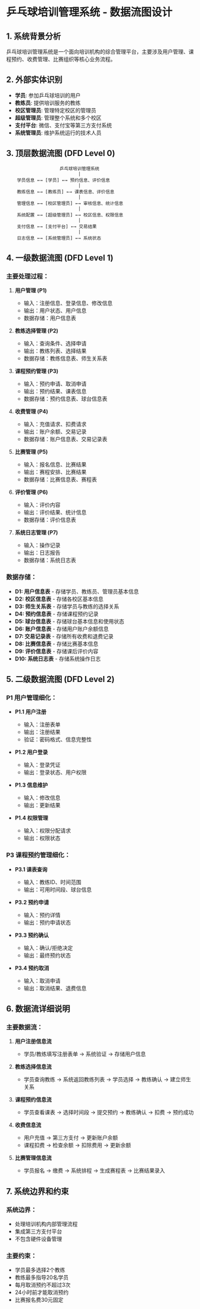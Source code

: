 # 乒乓球培训管理系统 - 数据流图设计

## 1. 系统背景分析

乒乓球培训管理系统是一个面向培训机构的综合管理平台，主要涉及用户管理、课程预约、收费管理、比赛组织等核心业务流程。

## 2. 外部实体识别

- **学员**: 参加乒乓球培训的用户
- **教练员**: 提供培训服务的教练
- **校区管理员**: 管理特定校区的管理员
- **超级管理员**: 管理整个系统和多个校区
- **支付平台**: 微信、支付宝等第三方支付系统
- **系统管理员**: 维护系统运行的技术人员

## 3. 顶层数据流图 (DFD Level 0)

```
                    乒乓球培训管理系统
                           |
    学员信息 ←→ [学员] ←→ 预约信息、评价信息
                           |
    教练信息 ←→ [教练员] ←→ 课表信息、评价信息
                           |
    管理信息 ←→ [校区管理员] ←→ 审核信息、统计信息
                           |
    系统配置 ←→ [超级管理员] ←→ 校区信息、权限信息
                           |
    支付信息 ←→ [支付平台] ←→ 交易结果
                           |
    日志信息 ←→ [系统管理员] ←→ 系统状态
```

## 4. 一级数据流图 (DFD Level 1)

### 主要处理过程：

1. **用户管理 (P1)**
   - 输入：注册信息、登录信息、修改信息
   - 输出：用户状态、用户信息
   - 数据存储：用户信息表

2. **教练选择管理 (P2)**
   - 输入：查询条件、选择申请
   - 输出：教练列表、选择结果
   - 数据存储：教练信息表、师生关系表

3. **课程预约管理 (P3)**
   - 输入：预约申请、取消申请
   - 输出：预约结果、课表信息
   - 数据存储：预约信息表、球台信息表

4. **收费管理 (P4)**
   - 输入：充值请求、扣费请求
   - 输出：账户余额、交易记录
   - 数据存储：账户信息表、交易记录表

5. **比赛管理 (P5)**
   - 输入：报名信息、比赛结果
   - 输出：赛程安排、比赛结果
   - 数据存储：比赛信息表、赛程表

6. **评价管理 (P6)**
   - 输入：评价内容
   - 输出：评价结果、统计信息
   - 数据存储：评价信息表

7. **系统日志管理 (P7)**
   - 输入：操作记录
   - 输出：日志报告
   - 数据存储：系统日志表

### 数据存储：

- **D1: 用户信息表** - 存储学员、教练员、管理员基本信息
- **D2: 校区信息表** - 存储各校区基本信息
- **D3: 师生关系表** - 存储学员与教练的选择关系
- **D4: 预约信息表** - 存储课程预约记录
- **D5: 球台信息表** - 存储球台基本信息和使用状态
- **D6: 账户信息表** - 存储用户账户余额信息
- **D7: 交易记录表** - 存储所有收费和退费记录
- **D8: 比赛信息表** - 存储比赛基本信息
- **D9: 评价信息表** - 存储课后评价内容
- **D10: 系统日志表** - 存储系统操作日志

## 5. 二级数据流图 (DFD Level 2)

### P1 用户管理细化：

- **P1.1 用户注册**
  - 输入：注册表单
  - 输出：注册结果
  - 验证：密码格式、信息完整性

- **P1.2 用户登录**
  - 输入：登录凭证
  - 输出：登录状态、用户权限

- **P1.3 信息维护**
  - 输入：修改信息
  - 输出：更新结果

- **P1.4 权限管理**
  - 输入：权限分配请求
  - 输出：权限状态

### P3 课程预约管理细化：

- **P3.1 课表查询**
  - 输入：教练ID、时间范围
  - 输出：可用时间段、球台信息

- **P3.2 预约申请**
  - 输入：预约详情
  - 输出：预约申请状态

- **P3.3 预约确认**
  - 输入：确认/拒绝决定
  - 输出：最终预约状态

- **P3.4 预约取消**
  - 输入：取消申请
  - 输出：取消结果、退费信息

## 6. 数据流详细说明

### 主要数据流：

1. **用户注册信息流**
   - 学员/教练填写注册表单 → 系统验证 → 存储用户信息

2. **教练选择信息流**
   - 学员查询教练 → 系统返回教练列表 → 学员选择 → 教练确认 → 建立师生关系

3. **课程预约信息流**
   - 学员查看课表 → 选择时间段 → 提交预约 → 教练确认 → 扣费 → 预约成功

4. **收费信息流**
   - 用户充值 → 第三方支付 → 更新账户余额
   - 课程扣费 → 检查余额 → 扣除费用 → 更新余额

5. **比赛管理信息流**
   - 学员报名 → 缴费 → 系统排程 → 生成赛程表 → 比赛结果录入

## 7. 系统边界和约束

### 系统边界：
- 处理培训机构内部管理流程
- 集成第三方支付平台
- 不包含硬件设备管理

### 主要约束：
- 学员最多选择2个教练
- 教练最多指导20名学员
- 每月取消预约不超过3次
- 24小时前才能取消预约
- 比赛报名费30元固定